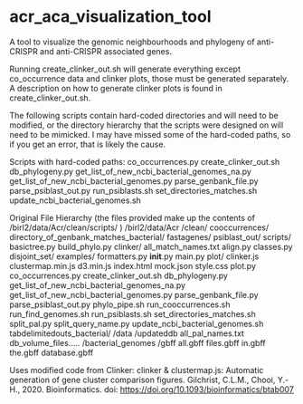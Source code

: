 # acr_aca_visualization_tool
A tool to visualize the genomic neighbourhoods and phylogeny of anti-CRISPR and anti-CRISPR associated genes.

Running create_clinker_out.sh will generate everything except co_occurrence data and clinker plots, those must be
generated separately. A description on how to generate clinker plots is found in create_clinker_out.sh.

The following scripts contain hard-coded directories and will need to be modified, or the directory hierarchy that the
scripts were designed on will need to be mimicked. I may have missed some of the hard-coded paths, so if you get an
error, that is likely the cause.

Scripts with hard-coded paths:
    co_occurrences.py
    create_clinker_out.sh
    db_phylogeny.py
    get_list_of_new_ncbi_bacterial_genomes_na.py
    get_list_of_new_ncbi_bacterial_genomes.py
    parse_genbank_file.py
    parse_psiblast_out.py
    run_psiblasts.sh
    set_directories_matches.sh
    update_ncbi_bacterial_genomes.sh


Original File Hierarchy (the files provided make up the contents of /birl2/data/Acr/clean/scripts/ )
    /birl2/data/Acr
        /clean/
            cooccurrences/
            directory_of_genbank_matches_bacterial/
            fastagenes/
            psiblast_out/
            scripts/
                basictree.py
                build_phylo.py
                clinker/
                    all_match_names.txt
                    align.py
                    classes.py
                    disjoint_set/
                    examples/
                    formatters.py
                    __init__.py
                    main.py
                    plot/
                        clinker.js
                        clustermap.min.js
                        d3.min.js
                        index.html
                        mock.json
                        style.css
                    plot.py
                co_occurrences.py
                create_clinker_out.sh
                db_phylogeny.py
                get_list_of_new_ncbi_bacterial_genomes_na.py
                get_list_of_new_ncbi_bacterial_genomes.py
                parse_genbank_file.py
                parse_psiblast_out.py
                phylo_pipe.sh
                run_cooccurrences.sh
                run_find_genomes.sh
                run_psiblasts.sh
                set_directories_matches.sh
                split_pal.py
                split_query_name.py
                update_ncbi_bacterial_genomes.sh
            tabdelimitedouts_bacterial/
        /data
            /updateddb
                all_pal_names.txt
                db_volume_files.....
            /bacterial_genomes
                /gbff
                    all.gbff
                    files.gbff
                    in.gbff
                    the.gbff
                    database.gbff
                    
                   
Uses modified code from Clinker:
clinker & clustermap.js: Automatic generation of gene cluster comparison figures.
Gilchrist, C.L.M., Chooi, Y.-H., 2020.
Bioinformatics. doi: https://doi.org/10.1093/bioinformatics/btab007
